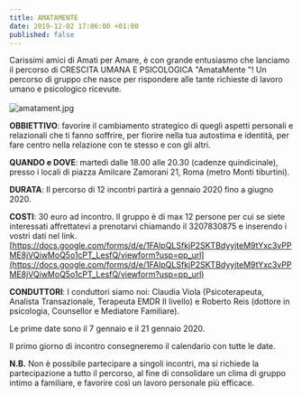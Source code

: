 ```yaml
---
title: AMATAMENTE
date: 2019-12-02 17:06:00 +01:00
published: false
---
```


Carissimi amici di Amati per Amare, è con grande entusiasmo che lanciamo il percorso di CRESCITA UMANA E PSICOLOGICA "AmataMente "! Un percorso di gruppo che nasce per rispondere alle tante richieste di lavoro umano e psicologico ricevute.\
\
![amatament.jpg](/uploads/amatament.jpg)

**OBBIETTIVO**: favorire il cambiamento strategico di quegli aspetti personali e relazionali che ti fanno soffrire, per fiorire nella tua autostima e identità, per fare centro nella relazione con te stesso e con gli altri.

**QUANDO e DOVE**: martedì dalle 18.00 alle 20.30 (cadenze quindicinale), presso i locali di piazza Amilcare Zamorani 21, Roma (metro Monti tiburtini).

**DURATA**: Il percorso di 12 incontri partirà a gennaio 2020 fino a giugno 2020.

**COSTI**: 30 euro ad incontro. Il gruppo è di max 12 persone per cui se siete interessati affrettatevi a prenotarvi chiamando il 3207830875 e inserendo i vostri dati nel link. [https://docs.google.com/forms/d/e/1FAIpQLSfkjP2SKTBdyyjteM9tYxc3vPPME8jVQiwMoQ5o1cPT_LesfQ/viewform?usp=pp_url](https://docs.google.com/forms/d/e/1FAIpQLSfkjP2SKTBdyyjteM9tYxc3vPPME8jVQiwMoQ5o1cPT_LesfQ/viewform?usp=pp_url)

**CONDUTTORI**: I conduttori siamo noi: Claudia Viola (Psicoterapeuta, Analista Transazionale, Terapeuta EMDR II livello) e Roberto Reis (dottore in psicologia, Counsellor e Mediatore Familiare).

Le prime date sono il 7 gennaio e il 21 gennaio 2020.

Il primo giorno di incontro consegneremo il calendario con tutte le date.

**N.B.** Non è possibile partecipare a singoli incontri, ma si richiede la partecipazione a tutto il percorso, al fine di consolidare un clima di gruppo intimo a familiare, e favorire così un lavoro personale più efficace.